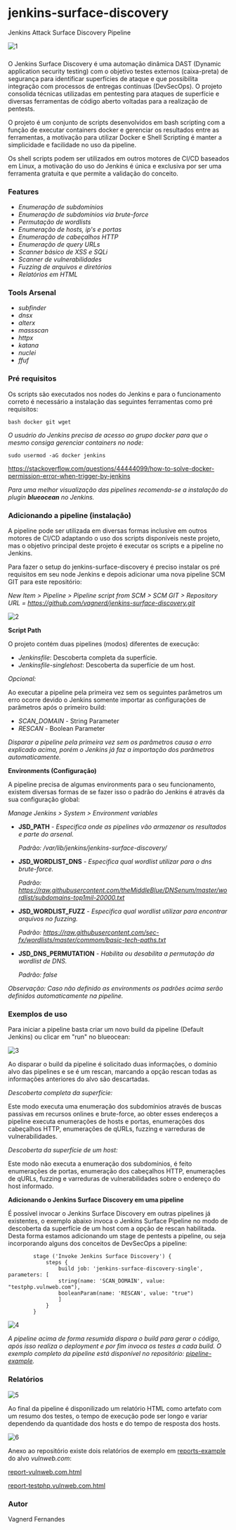 # jenkins-surface-discovery
Jenkins Attack Surface Discovery Pipeline

![1](https://github.com/vagnerd/jenkins-surface-discovery/assets/4332906/70794e22-2b49-4b90-90e8-7cdfde0ea1ab)

### 

O Jenkins Surface Discovery é uma automação dinâmica DAST (Dynamic application security testing) com o objetivo testes externos (caixa-preta) de segurança para identificar superfícies de ataque e que possibilita integração com processos de entregas contínuas (DevSecOps). O projeto consolida técnicas utilizadas em pentesting para ataques de superfície e diversas ferramentas de código aberto voltadas para a realização de pentests.

O projeto é um conjunto de scripts desenvolvidos em bash scripting com a função de executar containers docker e gerenciar os resultados entre as ferramentas, a motivação para utilizar Docker e Shell Scripting é manter a simplicidade e facilidade no uso da pipeline.

Os shell scripts podem ser utilizados em outros motores de CI/CD baseados em Linux, a motivação do uso do Jenkins é única e exclusiva por ser uma ferramenta gratuita e que permite a validação do conceito.

### Features
* *Enumeração de subdomínios*
* *Enumeração de subdomínios via brute-force*
* *Permutação de wordlists*
* *Enumeração de hosts, ip's e portas*
* *Enumeração de cabeçalhos HTTP*
* *Enumeração de query URLs*
* *Scanner básico de XSS e SQLi*
* *Scanner de vulnerabilidades*
* *Fuzzing de arquivos e diretórios*
* *Relatórios em HTML*
  
### Tools Arsenal
* *subfinder*
* *dnsx*
* *alterx*
* *massscan*
* *httpx*
* *katana*
* *nuclei*
* *ffuf*

### Pré requisitos
Os scripts são executados nos nodes do Jenkins e para o funcionamento correto é necessário a instalação das seguintes ferramentas como pré requisitos:

```bash docker git wget```

*O usuário do Jenkins precisa de acesso ao grupo docker para que o mesmo consiga gerenciar containers no node:*
```
sudo usermod -aG docker jenkins
```
https://stackoverflow.com/questions/44444099/how-to-solve-docker-permission-error-when-trigger-by-jenkins

*Para uma melhor visualização das pipelines recomenda-se a instalação do plugin **blueocean** no Jenkins.*

### Adicionando a pipeline (instalação)
A pipeline pode ser utilizada em diversas formas inclusive em outros motores de CI/CD adaptando o uso dos scripts disponíveis neste projeto, mas o objetivo principal deste projeto é executar os scripts e a pipeline no Jenkins.

Para fazer o setup do jenkins-surface-discovery é preciso instalar os pré requisitos em seu node Jenkins e depois adicionar uma nova pipeline SCM GIT para este repositório:

*New Item > Pipeline > Pipeline script from SCM > SCM GIT > Repository URL = https://github.com/vagnerd/jenkins-surface-discovery.git*

![2](https://github.com/vagnerd/jenkins-surface-discovery/assets/4332906/8ff8f61d-c6a0-4a46-97c9-546e0851a2bc)

**Script Path**

O projeto contém duas pipelines (modos) diferentes de execução:

* *Jenkinsfile*: Descoberta completa da superfície.
* *Jenkinsfile-singlehost*: Descoberta da superfície de um host.

*Opcional:*

Ao executar a pipeline pela primeira vez sem os seguintes parâmetros um erro ocorre devido o Jenkins somente importar as configurações de parâmetros após o primeiro build:
* *SCAN_DOMAIN* - String Parameter
* *RESCAN* - Boolean Parameter

*Disparar a pipeline pela primeira vez sem os parâmetros causa o erro explicado acima, porém o Jenkins já faz a importação dos parâmetros automaticamente.*

**Environments (Configuração)**

A pipeline precisa de algumas environments para o seu funcionamento, existem diversas formas de se fazer isso o padrão do Jenkins é através da sua configuração global:

*Manage Jenkins > System > Environment variables*

* **JSD_PATH** - *Especifica onde as pipelines vão armazenar os resultados e parte do arsenal.*
  
  *Padrão: /var/lib/jenkins/jenkins-surface-discovery/*
  
* **JSD_WORDLIST_DNS** - *Especifica qual wordlist utilizar para o dns brute-force.*

  *Padrão: https://raw.githubusercontent.com/theMiddleBlue/DNSenum/master/wordlist/subdomains-top1mil-20000.txt*
  
* **JSD_WORDLIST_FUZZ** - *Especifica qual wordlist utilizar para encontrar arquivos no fuzzing.*

  *Padrão: https://raw.githubusercontent.com/sec-fx/wordlists/master/commom/basic-tech-paths.txt*

* **JSD_DNS_PERMUTATION** - *Habilita ou desabilita a permutação da wordlist de DNS.*

  *Padrão: false*

*Observação: Caso não definido as environments os padrões acima serão definidos automaticamente na pipeline.*

### Exemplos de uso

Para iniciar a pipeline basta criar um novo build da pipeline (Default Jenkins) ou clicar em "run" no blueocean:

![3](https://github.com/vagnerd/jenkins-surface-discovery/assets/4332906/3c6c062b-7cef-4629-b654-19f87f07d663)

Ao disparar o build da pipeline é solicitado duas informações, o domínio alvo das pipelines e se é um rescan, marcando a opção rescan todas as informações anteriores do alvo são descartadas.

*Descoberta completa da superfície:*

Este modo executa uma enumeração dos subdomínios através de buscas passivas em recursos onlines e brute-force, ao obter esses endereços a pipeline executa enumerações de hosts e portas, enumerações dos cabeçalhos HTTP, enumerações de qURLs, fuzzing e varreduras de vulnerabilidades.

*Descoberta da superfície de um host:*

Este modo não executa a enumeração dos subdomínios, é feito enumerações de portas, enumeração dos cabeçalhos HTTP, enumerações de qURLs, fuzzing e varreduras de vulnerabilidades sobre o endereço do host informado.

**Adicionando o Jenkins Surface Discovery em uma pipeline**

É possível invocar o Jenkins Surface Discovery em outras pipelines já existentes, o exemplo abaixo invoca o Jenkins Surface Pipeline no modo de descoberta da superfície de um host com a opção de rescan habilitada. Desta forma estamos adicionando um stage de pentests a pipeline, ou seja incorporando alguns dos conceitos de DevSecOps a pipeline:

```
        stage ('Invoke Jenkins Surface Discovery') {
            steps {
                build job: 'jenkins-surface-discovery-single', parameters: [
                string(name: 'SCAN_DOMAIN', value: "testphp.vulnweb.com"),
                booleanParam(name: 'RESCAN', value: "true")
                ]
            }
        }
```

![4](https://github.com/vagnerd/jenkins-surface-discovery/assets/4332906/b9030768-955f-420b-9afa-b351823219ab)

*A pipeline acima de forma resumida dispara o build para gerar o código, após isso realiza o deployment e por fim invoca os testes a cada build. O exemplo completo da pipeline está disponível no repositório: [pipeline-example](https://github.com/vagnerd/jenkins-surface-discovery/blob/master/examples/pipelines/deployment-pipeline.groovy).*  

### Relatórios

![5](https://github.com/vagnerd/jenkins-surface-discovery/assets/4332906/93583403-e86d-4e25-8d83-15c13067b398)

Ao final da pipeline é disponilizado um relatório HTML como artefato com um resumo dos testes, o tempo de execução pode ser longo e variar dependendo da quantidade dos hosts e do tempo de resposta dos hosts.

![6](https://github.com/vagnerd/jenkins-surface-discovery/assets/4332906/68aa2266-b1d9-42fa-a377-3f54f4b23ee0)

Anexo ao repositório existe dois relatórios de exemplo em [reports-example](https://github.com/vagnerd/jenkins-surface-discovery/tree/master/examples/reports) do alvo *vulnweb.com*:

[report-vulnweb.com.html](https://github.com/vagnerd/jenkins-surface-discovery/tree/master/examples/reports/report-vulnweb.com.html)

[report-testphp.vulnweb.com.html](https://github.com/vagnerd/jenkins-surface-discovery/tree/master/examples/reports/report-testphp.vulnweb.com.html)



### Autor

Vagnerd Fernandes
